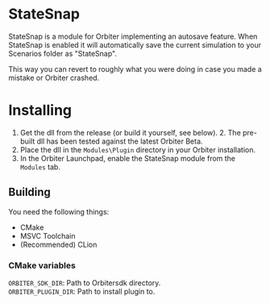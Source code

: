 # StateSnap
StateSnap is a module for Orbiter implementing an autosave feature.
When StateSnap is enabled it will automatically save the current simulation to your Scenarios folder as "StateSnap".

This way you can revert to roughly what you were doing in case you made a mistake or Orbiter crashed.

# Installing
1. Get the dll from the release (or build it yourself, see below).
   2. The pre-built dll has been tested against the latest Orbiter Beta.
2. Place the dll in the `Modules\Plugin` directory in your Orbiter installation.
3. In the Orbiter Launchpad, enable the StateSnap module from the `Modules` tab.

## Building
You need the following things:
* CMake
* MSVC Toolchain
* (Recommended) CLion

### CMake variables
`ORBITER_SDK_DIR`: Path to Orbitersdk directory.\
`ORBITER_PLUGIN_DIR`: Path to install plugin to.